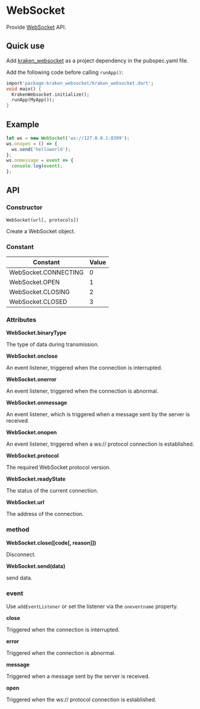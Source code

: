 # WebSocket

Provide [WebSocket](https://developer.mozilla.org/en-US/docs/Web/API/WebSocket) API.

## Quick use

Add [kraken_websocket](https://pub.dev/packages/kraken_websocket) as a project dependency in the pubspec.yaml file.

Add the following code before calling `runApp()`:

```dart
import'package:kraken_websocket/kraken_websocket.dart';
void main() {
  KrakenWebsocket.initialize();
  runApp(MyApp());
}
```

## Example

```javascript
let ws = new WebSocket('ws://127.0.0.1:8399');
ws.onopen = () => {
  ws.send('helloworld');
};
ws.onmessage = event => {
  console.log(event);
};
```

## API

### Constructor

```
WebSocket(url[, protocols])
```

Create a WebSocket object.

### Constant

| Constant             | Value |
| -------------------- | ----- |
| WebSocket.CONNECTING | 0     |
| WebSocket.OPEN       | 1     |
| WebSocket.CLOSING    | 2     |
| WebSocket.CLOSED     | 3     |

### Attributes

**WebSocket.binaryType**

The type of data during transmission.

**WebSocket.onclose**

An event listener, triggered when the connection is interrupted.

**WebSocket.onerror**

An event listener, triggered when the connection is abnormal.

**WebSocket.onmessage**

An event listener, which is triggered when a message sent by the server is received.

**WebSocket.onopen**

An event listener, triggered when a ws:// protocol connection is established.

**WebSocket.protocol**

The required WebSocket protocol version.

**WebSocket.readyState**

The status of the current connection.

**WebSocket.url**

The address of the connection.

### method

**WebSocket.close([code[, reason]])**

Disconnect.

**WebSocket.send(data)**

send data.

### event

Use `addEventListener` or set the listener via the `oneventname` property.

**close**

Triggered when the connection is interrupted.

**error**

Triggered when the connection is abnormal.

**message**

Triggered when a message sent by the server is received.

**open**

Triggered when the ws:// protocol connection is established.
